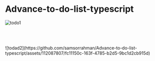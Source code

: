 # Advance-to-do-list-typescript

![todo1](https://github.com/samsorrahman/Advance-to-do-list-typescript/assets/112087807/84e6002f-ae2c-463e-b083-9d28a8559c11)


<br>
<br>
<br>
![todad2](https://github.com/samsorrahman/Advance-to-do-list-typescript/assets/112087807/fc11150c-163f-4785-b2d5-9bc1d2cb915d)
